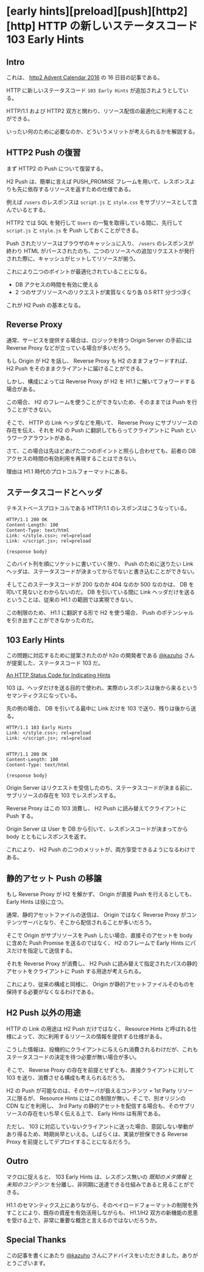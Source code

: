 # [early hints][preload][push][http2][http] HTTP の新しいステータスコード 103 Early Hints

## Intro

これは、 [http2 Advent Calendar 2016](https://qiita.com/advent-calendar/2016/http2) の 16 日目の記事である。

HTTP に新しいステータスコード `103 Early Hints` が追加されようとしている。

HTTP/1.1 および HTTP2 双方と関わり、リソース配信の最適化に利用することができる。

いったい何のために必要なのか、どういうメリットが考えられるかを解説する。


## HTTP2 Push の復習

まず HTTP2 の Push について復習する。

H2 Push は、簡単に言えば PUSH_PROMISE フレームを用いて、レスポンスよりも先に依存するリソースを返すための仕様である。

例えば `/users` のレスポンスは `script.js` と `style.css` をサブリソースとして含んでいるとする。

HTTP2 では SQL を発行して `Users` の一覧を取得している間に、先行して `script.js` と `style.js` を Push しておくことができる。

Push されたリソースはブラウザのキャッシュに入り、 `/users` のレスポンスが終わり HTML がパースされたのち、二つのリソースへの追加リクエストが発行された際に、キャッシュがヒットしてリソースが揃う。

これにより二つのポイントが最適化されていることになる。

- DB アクセスの時間を有効に使える
- 2 つのサブリソースへのリクエストが実質なくなり各 0.5 RTT 分づつ浮く

これが H2 Push の基本となる。


## Reverse Proxy

通常、サービスを提供する場合は、ロジックを持つ Origin Server の手前には Reverse Proxy などが立っている場合が多いだろう。

もし Origin が H2 を話し、 Reverse Proxy も H2 のままフォワードすれば、 H2 Push をそのままクライアントに届けることができる。

しかし、構成によっては Reverse Proxy が H2 を H1.1 に解いてフォワードする場合がある。

この場合、 H2 のフレームを使うことができないため、そのままでは Push を行うことができない。

そこで、 HTTP の Link ヘッダなどを用いて、 Reverse Proxy にサブリソースの存在を伝え、それを H2 の Push に翻訳してもらってクライアントに Push というワークアラウントがある。

さて、この場合は先ほどあげた二つのポイントと照らし合わせても、前者の DB アクセスの時間の有効利用を再現することはできない。

理由は H1.1 時代のプロトコルフォーマットにある。


## ステータスコードとヘッダ

テキストベースプロトコルである HTTP/1.1 のレスポンスはこうなっている。

```http
HTTP/1.1 200 OK
Content-Length: 100
Content-Type: text/html
Link: </style.css>; rel=preload
Link: </script.js>; rel=preload

{response body}
```

このバイト列を順にソケットに書いていく限り、 Push のために送りたい Link ヘッダは、ステータスコードが決まってからでないと書き込むことができない。

そしてこのステータスコードが 200 なのか 404 なのか 500 なのかは、 DB を叩いて見ないとわからないのだ。 DB を引いている間に Link ヘッダだけを送るということは、従来の H1.1 の範囲では実現できない。

この制限のため、 H1.1 に翻訳する形で H2 を使う場合、 Push のポテンシャルを引き出すことができなかったのだ。


## 103 Early Hints

この問題に対応するために提案されたのが h2o の開発者である [@kazuho](https://twitter.com/kazuho) さんが提案した、ステータスコード 103 だ。

[An HTTP Status Code for Indicating Hints](https://tools.ietf.org/html/draft-kazuho-early-hints-status-code)

103 は、ヘッダだけを送る目的で使われ、実際のレスポンスは後から来るというセマンティクスになっている。

先の例の場合、 DB を引いてる最中に Link だけを 103 で送り、残りは後から送る。

```http
HTTP/1.1 103 Early Hints
Link: </style.css>; rel=preload
Link: </script.js>; rel=preload


HTTP/1.1 200 OK
Content-Length: 100
Content-Type: text/html

{response body}
```

Origin Server はリクエストを受信したのち、ステータスコードが決まる前に、サブリソースの存在を 103 でレスポンスする。

Reverse Proxy はこの 103 消費し、 H2 Push に読み替えてクライアントに Push する。

Origin Server は User を DB から引いて、レスポンスコードが決まってから body とともにレスポンスを返す。

これにより、 H2 Push の二つのメリットが、両方享受できるようになるわけである。


## 静的アセット Push の移譲

もし Reverse Proxy が H2 を解かず、 Origin が直接 Push を行えるとしても、 Early Hints は役に立つ。

通常、静的アセットファイルの送信は、 Origin ではなく Reverse Proxy がコンテンツサーバとなり、そこから配信されることが多いだろう。

そこで Origin がサブリソースを Push したい場合、直接そのアセットを body に含めた Push Promise を送るのではなく、 H2 のフレームで Early Hints にパスだけを指定して送信する。

それを Reverse Proxy が消費し、 H2 Push に読み替えて指定されたパスの静的アセットをクライアントに Push する用途が考えられる。

これにより、従来の構成と同様に、 Origin が静的アセットファイルそのものを保持する必要がなくなるわけである。


## H2 Push 以外の用途

HTTP の Link の用途は H2 Push だけではなく、 Resource Hints と呼ばれる仕様によって、次に利用するリソースの情報を提供する仕様がある。

こうした情報は、投機的にクライアントに与えられ消費されるわけだが、これもステータスコードの決定を待つ必要が無い場合が多い。

そこで、 Reverse Proxy の存在を前提とせずとも、直接クライアントに対して 103 を送り、消費させる構成も考えられるだろう。

H2 の Push が可能なのは、そのサーバが扱えるコンテンツ = 1st Party リソースに限るが、 Resource Hints にはこの制限が無い。そこで、別オリジンの CDN などを利用し、 3rd Party の静的アセットを配信する場合も、そのサブリソースの存在をいち早く伝える上で、 Early Hints は有用である。

ただし、 103 に対応していないクライアントに送った場合、意図しない挙動があり得るため、時期尚早といえる。しばらくは、実装が担保できる Reverse Proxy を前提としてデプロイすることになるだろう。


## Outro

マクロに捉えると、 103 Early Hints は、レスポンス無いの *既知のメタ情報* と *未知のコンテンツ* を分離し、非同期に送達できる仕組みであると見ることができる。

H1.1 のセマンティクス上にありながら、そのペイロードフォーマットの制限を外すことにより、既存の資産を有効活用しながらも、 H1.1/H2 双方の新機能の恩恵を受ける上で、非常に重要な概念と言えるのではないだろうか。


## Special Thanks

この記事を書くにあたり [@kazuho](https://twitter.com/kazuho) さんにアドバイスをいただきました。ありがとうございます。